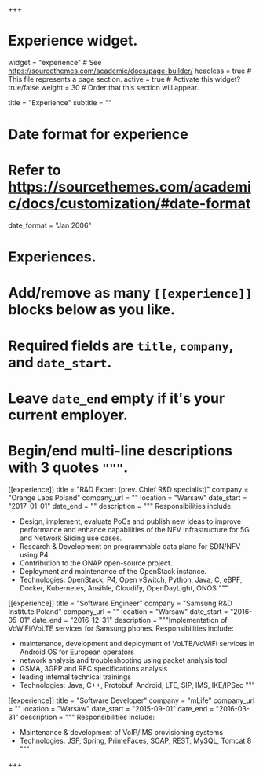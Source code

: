 +++
# Experience widget.
widget = "experience"  # See https://sourcethemes.com/academic/docs/page-builder/
headless = true  # This file represents a page section.
active = true  # Activate this widget? true/false
weight = 30  # Order that this section will appear.

title = "Experience"
subtitle = ""

# Date format for experience
#   Refer to https://sourcethemes.com/academic/docs/customization/#date-format
date_format = "Jan 2006"

# Experiences.
#   Add/remove as many `[[experience]]` blocks below as you like.
#   Required fields are `title`, `company`, and `date_start`.
#   Leave `date_end` empty if it's your current employer.
#   Begin/end multi-line descriptions with 3 quotes `"""`.
[[experience]]
  title = "R&D Expert (prev. Chief R&D specialist)"
  company = "Orange Labs Poland"
  company_url = ""
  location = "Warsaw"
  date_start = "2017-01-01"
  date_end = ""
  description = """
  Responsibilities include:
  
  * Design, implement, evaluate PoCs and publish new ideas to improve performance and enhance capabilities of the NFV Infrastructure for 5G and Network Slicing use cases. 
  * Research & Development on programmable data plane for SDN/NFV using P4. 
  * Contribution to the ONAP open-source project. 
  * Deployment and maintenance of the OpenStack instance.
  * Technologies: OpenStack, P4, Open vSwitch, Python, Java, C, eBPF, Docker, Kubernetes, Ansible, Cloudify, OpenDayLight, ONOS
  """

[[experience]]
  title = "Software Engineer"
  company = "Samsung R&D Institute Poland"
  company_url = ""
  location = "Warsaw"
  date_start = "2016-05-01"
  date_end = "2016-12-31"
  description = """Implementation of VoWiFi/VoLTE services for Samsung phones.
  Responsibilities include:
  
  * maintenance, development and deployment of VoLTE/VoWiFi services in Android OS for European operators
  * network analysis and troubleshooting using packet analysis tool
  * GSMA, 3GPP and RFC specifications analysis
  * leading internal technical trainings 
  * Technologies: Java, C++, Protobuf, Android, LTE, SIP, IMS, IKE/IPSec
  """
  
[[experience]]
  title = "Software Developer"
  company = "mLife"
  company_url = ""
  location = "Warsaw"
  date_start = "2015-09-01"
  date_end = "2016-03-31"
  description = """
  Responsibilities include:
  
  * Maintenance & development of VoIP/IMS provisioning systems
  * Technologies: JSF, Spring, PrimeFaces, SOAP, REST, MySQL, Tomcat 8
  """

+++
